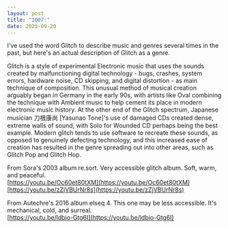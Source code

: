 ```yaml
---
layout: post
title: "1007:"
date: 2023-09-20
---
```


I've used the word Glitch to describe music and genres several times in the past, but here's an actual description of Glitch as a genre.

Glitch is a style of experimental Electronic music that uses the sounds created by malfunctioning digital technology \- bugs, crashes, system errors, hardware noise, CD skipping, and digital distortion \- as main technique of composition. This unusual method of musical creation arguably began in Germany in the early 90s, with artists like Oval combining the technique with Ambient music to help cement its place in modern electronic music history. At the other end of the Glitch spectrum, Japanese musician 刀根康尚 \[Yasunao Tone\]'s use of damaged CDs created dense, extreme walls of sound, with Solo for Wounded CD perhaps being the best example. Modern glitch tends to use software to recreate these sounds, as opposed to genuinely defecting technology, and this increased ease of creation has resulted in the genre spreading out into other areas, such as Glitch Pop and Glitch Hop.

From Sora's 2003 album re.sort. Very accessible glitch album. Soft, warm, and peaceful.  
[https://youtu.be/Oc60et80tXM](https://youtu.be/Oc60et80tXM)  
[https://youtu.be/zZjVBUrNr8s](https://youtu.be/zZjVBUrNr8s)

From Autechre's 2016 album elseq 4\. This one may be less accessible. It's mechanical, cold, and surreal.  
[https://youtu.be/ldbio-Gtg6I](https://youtu.be/ldbio-Gtg6I)
